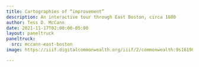 ```yaml
---
title: Cartographies of “improvement”
description: An interactive tour through East Boston, circa 1880
author: Tess D. McCann
date: 2021-11-17T02:00:00-05:00
layout: paneltruck
paneltruck:
  src: mccann-east-boston
image: https://iiif.digitalcommonwealth.org/iiif/2/commonwealth:9s1619812/1372,1097,1440,782/,1200/0/default.jpg

---
```

